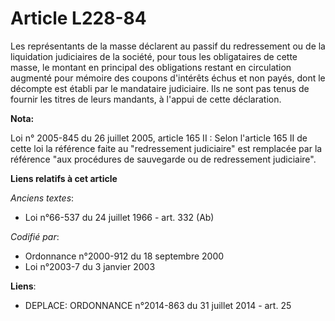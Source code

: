 # Article L228-84

Les représentants de la masse déclarent au passif du redressement ou de la liquidation judiciaires de la société, pour tous
les obligataires de cette masse, le montant en principal des obligations restant en circulation augmenté pour mémoire des
coupons d'intérêts échus et non payés, dont le décompte est établi par le mandataire judiciaire. Ils ne sont pas tenus de
fournir les titres de leurs mandants, à l'appui de cette déclaration.

**Nota:**

Loi n° 2005-845 du 26 juillet 2005, article 165 II : Selon l'article 165 II de cette loi la référence faite au "redressement
judiciaire" est remplacée par la référence "aux procédures de sauvegarde ou de redressement judiciaire".

**Liens relatifs à cet article**

_Anciens textes_:

  - Loi n°66-537 du 24 juillet 1966 - art. 332 (Ab)

_Codifié par_:

  - Ordonnance n°2000-912 du 18 septembre 2000
  - Loi n°2003-7 du 3 janvier 2003

**Liens**:

  - DEPLACE: ORDONNANCE n°2014-863 du 31 juillet 2014 - art. 25
